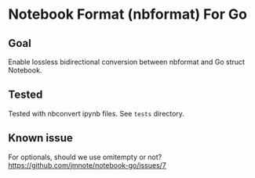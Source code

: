 # Notebook Format (nbformat) For Go 

## Goal
Enable lossless bidirectional conversion between nbformat and Go struct Notebook.

## Tested
Tested with nbconvert ipynb files. See `tests` directory.

## Known issue
For optionals, should we use omitempty or not?
https://github.com/jmnote/notebook-go/issues/7
